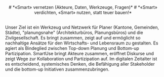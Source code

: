 <center>
# *«Smart» vernetzen (Akteure, Daten, Werkzeuge, Fragen)*
# *«Smart» verdichten, «Smart» nutzen, statt teuer bauen!*
</center>

<br>

Unser Ziel ist ein Werkzeug und Netzwerk für Planer (Kantone, Gemeinden, Städte), "planungsnahe" (Architekturbüros, Planungsbüros) und die Zivilgesellschaft. Es bringt zusammen, zeigt auf und ermöglicht so nachhaltige Ansätze für den Wirtschafts- und Lebensraum zu gestalten. Es agiert als Bindeglied zwischen Top-down Planung und Bottom-up Partizipation. SmartUse bringt Akteure zusammen, eröffnet Diskurse und zeigt Wege zur Kollaboration und Partizipation auf. Im digitalen Zeitalter ist es entscheidend, systemisches Denken, die Befähigung aller Stakeholder und die bottom-up Initiativen zusammenzubringen.
